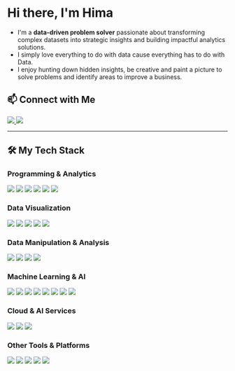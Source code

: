 # Hi there, I'm Hima

- I'm a **data-driven problem solver** passionate about transforming complex datasets into strategic insights and building impactful analytics solutions.
- I simply love everything to do with data cause everything has to do with Data. 
- I enjoy hunting down hidden insights, be creative and paint a picture to solve problems and identify areas to improve a business. 

## 📫 Connect with Me

<p align="left">
  <a href="https://www.linkedin.com/in/himarohinimallina/" target="_blank" rel="noopener noreferrer">
    <img src="https://img.shields.io/badge/LinkedIn-0077B5?style=for-the-badge&logo=linkedin&logoColor=white" />
  </a>
  <a href="https://himamallina.com/" target="_blank" rel="noopener noreferrer">
    <img src="https://img.shields.io/badge/Website-4CAF50?style=for-the-badge&logo=google-chrome&logoColor=white" />
  </a>
</p>

---

## 🛠️ My Tech Stack

### Programming & Analytics
<p align="left">
  <img src="https://img.shields.io/badge/Python-3776AB?style=for-the-badge&logo=python&logoColor=white" />
  <img src="https://img.shields.io/badge/SQL-4479A1?style=for-the-badge&logo=postgresql&logoColor=white" />
  <img src="https://img.shields.io/badge/R-276DC3?style=for-the-badge&logo=r&logoColor=white" />
  <img src="https://img.shields.io/badge/Jupyter-F37626?style=for-the-badge&logo=jupyter&logoColor=white" />
  <img src="https://img.shields.io/badge/Excel-217346?style=for-the-badge&logo=microsoft-excel&logoColor=white" />
  <img src="https://img.shields.io/badge/SAS%20Viya-0530AD?style=for-the-badge&logo=sas&logoColor=white" />
</p>

### Data Visualization
<p align="left">
  <img src="https://img.shields.io/badge/Power%20BI-F2C811?style=for-the-badge&logo=microsoft-power-bi&logoColor=black" />
  <img src="https://img.shields.io/badge/Matplotlib-11557C?style=for-the-badge&logo=matplotlib&logoColor=white" />
  <img src="https://img.shields.io/badge/Seaborn-1E90FF?style=for-the-badge&logo=seaborn&logoColor=white" />
  <img src="https://img.shields.io/badge/Plotly-3F4F75?style=for-the-badge&logo=plotly&logoColor=white" />
  <img src="https://img.shields.io/badge/Tableau-E97627?style=for-the-badge&logo=tableau&logoColor=white" />
</p>

### Data Manipulation & Analysis
<p align="left">
  <img src="https://img.shields.io/badge/Pandas-150458?style=for-the-badge&logo=pandas&logoColor=white" />
  <img src="https://img.shields.io/badge/NumPy-013243?style=for-the-badge&logo=numpy&logoColor=white" />
  <img src="https://img.shields.io/badge/Scikit--Learn-F7931E?style=for-the-badge&logo=scikit-learn&logoColor=white" />
  <img src="https://img.shields.io/badge/ETL-6C6C6C?style=for-the-badge&logo=apacheairflow&logoColor=white" />
</p>

### Machine Learning & AI
<p align="left">
  <img src="https://img.shields.io/badge/TensorFlow-FF6F00?style=for-the-badge&logo=tensorflow&logoColor=white" />
  <img src="https://img.shields.io/badge/Keras-D00000?style=for-the-badge&logo=keras&logoColor=white" />
  <img src="https://img.shields.io/badge/PyTorch-EE4C2C?style=for-the-badge&logo=PyTorch&logoColor=white" />
  <img src="https://img.shields.io/badge/OpenCV-5C3EE8?style=for-the-badge&logo=opencv&logoColor=white" />
  <img src="https://img.shields.io/badge/XGBoost-FF8000?style=for-the-badge&logoColor=white" />
  <img src="https://img.shields.io/badge/LightGBM-00FF7F?style=for-the-badge&logoColor=white" />
  <img src="https://img.shields.io/badge/NLTK-8C1515?style=for-the-badge&logo=python&logoColor=white" />
  <img src="https://img.shields.io/badge/Spacy-FF6600?style=for-the-badge&logo=python&logoColor=white" />
</p>

### Cloud & AI Services
<p align="left">
  <img src="https://img.shields.io/badge/AWS-Amazon%20SageMaker-FF9900?style=for-the-badge&logo=amazon-aws&logoColor=white" />
  <img src="https://img.shields.io/badge/Azure-AI-007FFF?style=for-the-badge&logo=microsoft-azure&logoColor=white" />
  <img src="https://img.shields.io/badge/Google%20Cloud-AI-4285F4?style=for-the-badge&logo=googlecloud&logoColor=white" />
</p>

### Other Tools & Platforms
<p align="left">
  <img src="https://img.shields.io/badge/Git-F05032?style=for-the-badge&logo=git&logoColor=white" />
  <img src="https://img.shields.io/badge/GitHub-181717?style=for-the-badge&logo=github&logoColor=white" />
  <img src="https://img.shields.io/badge/Docker-2496ED?style=for-the-badge&logo=docker&logoColor=white" />
  <img src="https://img.shields.io/badge/BigQuery-4285F4?style=for-the-badge&logo=google-bigquery&logoColor=white" />
  <img src="https://img.shields.io/badge/Snowflake-2681F7?style=for-the-badge&logo=snowflake&logoColor=white" />
</p>


